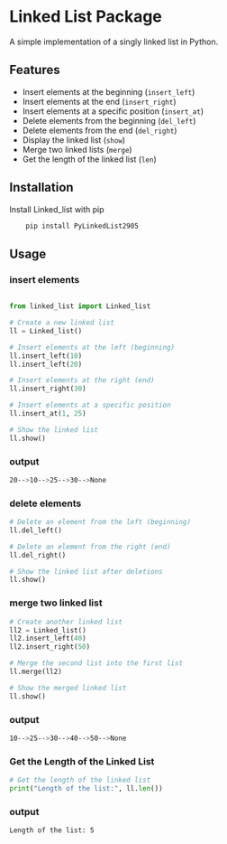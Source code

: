# Linked List Package

A simple implementation of a singly linked list in Python.

## Features

- Insert elements at the beginning (`insert_left`)
- Insert elements at the end (`insert_right`)
- Insert elements at a specific position (`insert_at`)
- Delete elements from the beginning (`del_left`)
- Delete elements from the end (`del_right`)
- Display the linked list (`show`)
- Merge two linked lists (`merge`)
- Get the length of the linked list (`len`)

## Installation

Install Linked_list with pip

```bash
    pip install PyLinkedList2905
```
## Usage 

### insert elements

```python

from linked_list import Linked_list

# Create a new linked list
ll = Linked_list()

# Insert elements at the left (beginning)
ll.insert_left(10)
ll.insert_left(20)

# Insert elements at the right (end)
ll.insert_right(30)

# Insert elements at a specific position
ll.insert_at(1, 25)

# Show the linked list
ll.show()

```
### output
```bash
20-->10-->25-->30-->None
```

### delete elements

```python
# Delete an element from the left (beginning)
ll.del_left()

# Delete an element from the right (end)
ll.del_right()

# Show the linked list after deletions
ll.show()

```

### merge two linked list

```python
# Create another linked list
ll2 = Linked_list()
ll2.insert_left(40)
ll2.insert_right(50)

# Merge the second list into the first list
ll.merge(ll2)

# Show the merged linked list
ll.show()

```
### output
```bash
10-->25-->30-->40-->50-->None
```
### Get the Length of the Linked List

```python
# Get the length of the linked list
print("Length of the list:", ll.len())
```
### output
```bash
Length of the list: 5
```
